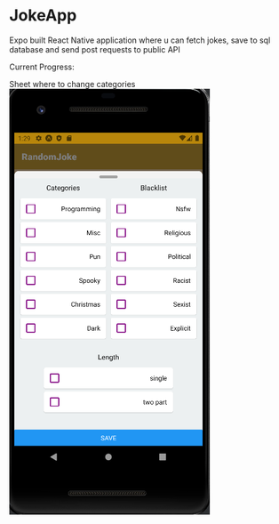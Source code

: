 # JokeApp
Expo built React Native application where u can fetch jokes, save to sql database and send post requests to public API

Current Progress:

Sheet where to change categories
![Fetch Settings](assets/JokeJokeSettings.png)
#